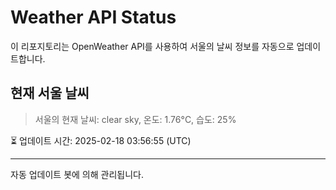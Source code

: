 
# Weather API Status

이 리포지토리는 OpenWeather API를 사용하여 서울의 날씨 정보를 자동으로 업데이트합니다.

## 현재 서울 날씨
> 서울의 현재 날씨: clear sky, 온도: 1.76°C, 습도: 25%

⏳ 업데이트 시간: 2025-02-18 03:56:55 (UTC)

---
자동 업데이트 봇에 의해 관리됩니다.
